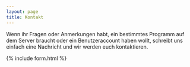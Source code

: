 ```yaml
---
layout: page
title: Kontakt
---
```


Wenn ihr Fragen oder Anmerkungen habt, ein bestimmtes Programm auf dem Server braucht oder ein Benutzeraccount haben wollt, schreibt uns einfach eine Nachricht und wir werden euch kontaktieren.

{% include form.html %}